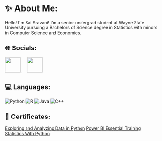 # ✨ About Me:

Hello! I'm Sai Sravani! I'm a senior undergrad student at Wayne State University pursuing a Bachelors of Science degree in Statistics with minors in Computer Science and Economics.

## 🌐 Socials:
<a href="http://www.linkedin.com/in/saisravanisure">
    <img height="50" src="https://cdn2.iconfinder.com/data/icons/social-icon-3/512/social_style_3_in-306.png"/>
</a> &emsp;
<a href="mailto:saisravanisure@gmail.com">
    <img height="50" src="https://www.vectorlogo.zone/logos/gmail/gmail-icon.svg"/>
</a>

## 💻 Languages: 
![Python](https://img.shields.io/badge/python-3670A0?style=for-the-badge&logo=python&logoColor=ffdd54)
![R](https://img.shields.io/badge/r-%23276DC3.svg?style=for-the-badge&logo=r&logoColor=white)
![Java](https://img.shields.io/badge/java-%23ED8B00.svg?style=for-the-badge&logo=java&logoColor=white)
![C++](https://img.shields.io/badge/c++-%2300599C.svg?style=for-the-badge&logo=c%2B%2B&logoColor=white)

## 📜 Certificates: 
[Exploring and Analyzing Data in Python](https://www.datacamp.com/statement-of-accomplishment/course/812292743ea56f4fd8b8c5e852237c3d2ee2c578)
[Power BI Essential Training](https://www.linkedin.com/learning/certificates/56501d34d42d08579a609f2c0db5f152b9c098fd567fcbd5305c5a13f2d2515f)
[Statistics With Python](https://www.coursera.org/account/accomplishments/specialization/F6LVXA4APZ9J?utm_source=link&utm_medium=certificate&utm_content=cert_image&utm_campaign=pdf_header_button&utm_product=s12n)


<!--
**sssure02/sssure02** is a ✨ _special_ ✨ repository because its `README.md` (this file) appears on your GitHub profile.

Here are some ideas to get you started:

- 🔭 I’m currently working on ...
https://github.com/Ileriayo/markdown-badges
- 👯 I’m looking to collaborate on ...
- 🤔 I’m looking for help with ...
- 💬 Ask me about ...
- 📫 How to reach me: ...

- ⚡ Fun fact: ...
-->
